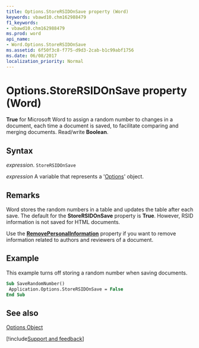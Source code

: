 ```yaml
---
title: Options.StoreRSIDOnSave property (Word)
keywords: vbawd10.chm162988479
f1_keywords:
- vbawd10.chm162988479
ms.prod: word
api_name:
- Word.Options.StoreRSIDOnSave
ms.assetid: 6f50f3c8-f775-d9d3-2cab-b1c99abf1756
ms.date: 06/08/2017
localization_priority: Normal
---
```



# Options.StoreRSIDOnSave property (Word)

 **True** for Microsoft Word to assign a random number to changes in a document, each time a document is saved, to facilitate comparing and merging documents. Read/write **Boolean**.


## Syntax

_expression_. `StoreRSIDOnSave`

_expression_ A variable that represents a '[Options](Word.Options.md)' object.


## Remarks

Word stores the random numbers in a table and updates the table after each save. The default for the  **StoreRSIDOnSave** property is **True**. However, RSID information is not saved for HTML documents.

Use the  **[RemovePersonalInformation](Word.Document.RemovePersonalInformation.md)** property if you want to remove information related to authors and reviewers of a document.


## Example

This example turns off storing a random number when saving documents.


```vb
Sub SaveRandomNumber() 
 Application.Options.StoreRSIDOnSave = False 
End Sub
```


## See also


[Options Object](Word.Options.md)

[!include[Support and feedback](~/includes/feedback-boilerplate.md)]